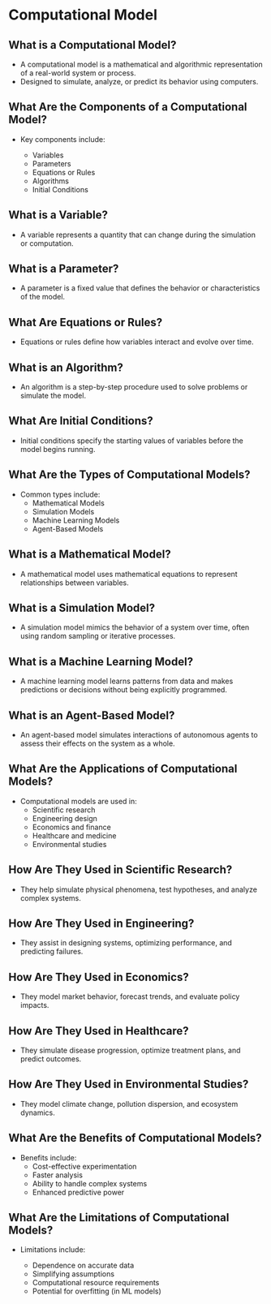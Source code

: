 # Computational Model
## What is a Computational Model?

- A computational model is a mathematical and algorithmic representation of a real-world system or process.
- Designed to simulate, analyze, or predict its behavior using computers.

## What Are the Components of a Computational Model?

- Key components include:

  - Variables
  - Parameters
  - Equations or Rules
  - Algorithms
  - Initial Conditions

## What is a Variable?

- A variable represents a quantity that can change during the simulation or computation.

## What is a Parameter?

- A parameter is a fixed value that defines the behavior or characteristics of the model.

## What Are Equations or Rules?

- Equations or rules define how variables interact and evolve over time.

## What is an Algorithm?

- An algorithm is a step-by-step procedure used to solve problems or simulate the model.

## What Are Initial Conditions?

- Initial conditions specify the starting values of variables before the model begins running.

## What Are the Types of Computational Models?

- Common types include:
  - Mathematical Models
  - Simulation Models
  - Machine Learning Models
  - Agent-Based Models

## What is a Mathematical Model?

- A mathematical model uses mathematical equations to represent relationships between variables.


## What is a Simulation Model?

- A simulation model mimics the behavior of a system over time, often using random sampling or iterative processes.

## What is a Machine Learning Model?

- A machine learning model learns patterns from data and makes predictions or decisions without being explicitly programmed.

## What is an Agent-Based Model?

- An agent-based model simulates interactions of autonomous agents to assess their effects on the system as a whole.

## What Are the Applications of Computational Models?

- Computational models are used in:
  - Scientific research
  - Engineering design
  - Economics and finance
  - Healthcare and medicine
  - Environmental studies

## How Are They Used in Scientific Research?

- They help simulate physical phenomena, test hypotheses, and analyze complex systems.

## How Are They Used in Engineering?

- They assist in designing systems, optimizing performance, and predicting failures.

## How Are They Used in Economics?

- They model market behavior, forecast trends, and evaluate policy impacts.

## How Are They Used in Healthcare?

- They simulate disease progression, optimize treatment plans, and predict outcomes.

## How Are They Used in Environmental Studies?

- They model climate change, pollution dispersion, and ecosystem dynamics.

## What Are the Benefits of Computational Models?

  - Benefits include:
    - Cost-effective experimentation
    - Faster analysis
    - Ability to handle complex systems
    - Enhanced predictive power

## What Are the Limitations of Computational Models?

- Limitations include:
  
  - Dependence on accurate data
  - Simplifying assumptions
  - Computational resource requirements
  - Potential for overfitting (in ML models)
